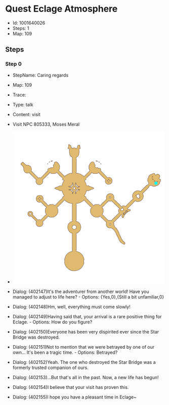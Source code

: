 # Quest Eclage Atmosphere

- Id: 1001640026
- Steps: 1
- Map: 109

## Steps

### Step 0
- StepName:  Caring regards
- Map:  109
- Trace:  
- Type:  talk
- Content:  visit
- Visit NPC 805333, Moses Meral

- ![images/1001640026_0.png](images/1001640026_0.png)
- Dialog: (402147)It's the adventurer from another world! Have you managed to adjust to life here? - Options: {Yes,0},{Still a bit unfamiliar,0}
- Dialog: (402148)Hm, well, everything must come slowly!
- Dialog: (402149)Having said that, your arrival is a rare positive thing for Eclage. - Options: How do you figure?
- Dialog: (402150)Everyone has been very dispirited ever since the Star Bridge
 was destroyed.
- Dialog: (402151)Not to mention that we were betrayed by one of our own... It's been a tragic time. - Options: Betrayed?
- Dialog: (402152)Yeah. The one who destroyed the Star Bridge was a formerly trusted companion of ours.
- Dialog: (402153)...But that's all in the past. Now, a new life has begun!
- Dialog: (402154)I believe that your visit has proven this.
- Dialog: (402155)I hope you have a pleasant time in Eclage~


